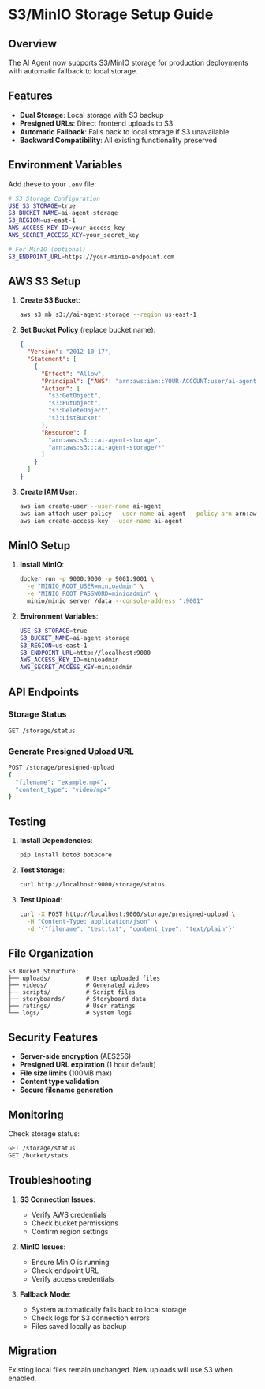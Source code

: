 # S3/MinIO Storage Setup Guide

## Overview

The AI Agent now supports S3/MinIO storage for production deployments with automatic fallback to local storage.

## Features

- **Dual Storage**: Local storage with S3 backup
- **Presigned URLs**: Direct frontend uploads to S3
- **Automatic Fallback**: Falls back to local storage if S3 unavailable
- **Backward Compatibility**: All existing functionality preserved

## Environment Variables

Add these to your `.env` file:

```bash
# S3 Storage Configuration
USE_S3_STORAGE=true
S3_BUCKET_NAME=ai-agent-storage
S3_REGION=us-east-1
AWS_ACCESS_KEY_ID=your_access_key
AWS_SECRET_ACCESS_KEY=your_secret_key

# For MinIO (optional)
S3_ENDPOINT_URL=https://your-minio-endpoint.com
```

## AWS S3 Setup

1. **Create S3 Bucket**:
   ```bash
   aws s3 mb s3://ai-agent-storage --region us-east-1
   ```

2. **Set Bucket Policy** (replace bucket name):
   ```json
   {
     "Version": "2012-10-17",
     "Statement": [
       {
         "Effect": "Allow",
         "Principal": {"AWS": "arn:aws:iam::YOUR-ACCOUNT:user/ai-agent"},
         "Action": [
           "s3:GetObject",
           "s3:PutObject",
           "s3:DeleteObject",
           "s3:ListBucket"
         ],
         "Resource": [
           "arn:aws:s3:::ai-agent-storage",
           "arn:aws:s3:::ai-agent-storage/*"
         ]
       }
     ]
   }
   ```

3. **Create IAM User**:
   ```bash
   aws iam create-user --user-name ai-agent
   aws iam attach-user-policy --user-name ai-agent --policy-arn arn:aws:iam::aws:policy/AmazonS3FullAccess
   aws iam create-access-key --user-name ai-agent
   ```

## MinIO Setup

1. **Install MinIO**:
   ```bash
   docker run -p 9000:9000 -p 9001:9001 \
     -e "MINIO_ROOT_USER=minioadmin" \
     -e "MINIO_ROOT_PASSWORD=minioadmin" \
     minio/minio server /data --console-address ":9001"
   ```

2. **Environment Variables**:
   ```bash
   USE_S3_STORAGE=true
   S3_BUCKET_NAME=ai-agent-storage
   S3_REGION=us-east-1
   S3_ENDPOINT_URL=http://localhost:9000
   AWS_ACCESS_KEY_ID=minioadmin
   AWS_SECRET_ACCESS_KEY=minioadmin
   ```

## API Endpoints

### Storage Status
```bash
GET /storage/status
```

### Generate Presigned Upload URL
```bash
POST /storage/presigned-upload
{
  "filename": "example.mp4",
  "content_type": "video/mp4"
}
```

## Testing

1. **Install Dependencies**:
   ```bash
   pip install boto3 botocore
   ```

2. **Test Storage**:
   ```bash
   curl http://localhost:9000/storage/status
   ```

3. **Test Upload**:
   ```bash
   curl -X POST http://localhost:9000/storage/presigned-upload \
     -H "Content-Type: application/json" \
     -d '{"filename": "test.txt", "content_type": "text/plain"}'
   ```

## File Organization

```
S3 Bucket Structure:
├── uploads/          # User uploaded files
├── videos/           # Generated videos
├── scripts/          # Script files
├── storyboards/      # Storyboard data
├── ratings/          # User ratings
└── logs/             # System logs
```

## Security Features

- **Server-side encryption** (AES256)
- **Presigned URL expiration** (1 hour default)
- **File size limits** (100MB max)
- **Content type validation**
- **Secure filename generation**

## Monitoring

Check storage status:
```bash
GET /storage/status
GET /bucket/stats
```

## Troubleshooting

1. **S3 Connection Issues**:
   - Verify AWS credentials
   - Check bucket permissions
   - Confirm region settings

2. **MinIO Issues**:
   - Ensure MinIO is running
   - Check endpoint URL
   - Verify access credentials

3. **Fallback Mode**:
   - System automatically falls back to local storage
   - Check logs for S3 connection errors
   - Files saved locally as backup

## Migration

Existing local files remain unchanged. New uploads will use S3 when enabled.